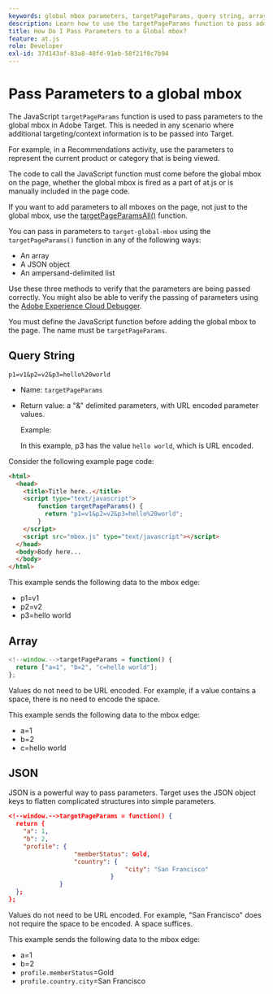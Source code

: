 ```yaml
---
keywords: global mbox parameters, targetPageParams, query string, array, json, dtm
description: Learn how to use the targetPageParams function to pass additional targeting or context information into the Adobe Target global mbox.
title: How Do I Pass Parameters to a Global mbox?
feature: at.js
role: Developer
exl-id: 37d143af-83a8-48fd-91eb-58f21f8c7b94
---
```

# Pass Parameters to a global mbox

The JavaScript `targetPageParams` function is used to pass parameters to the global mbox in Adobe Target. This is needed in any scenario where additional targeting/context information is to be passed into Target.

 For example, in a Recommendations activity, use the parameters to represent the current product or category that is being viewed.

The code to call the JavaScript function must come before the global mbox on the page, whether the global mbox is fired as a part of at.js or is manually included in the page code.

<InlineAlert variant="info" slots="text"/>

If you want to add parameters to all mboxes on the page, not just to the global mbox, use the [targetPageParamsAll()](/src/pages/implement/client-side/atjs/atjs-functions/targetpageparamsall.md) function.

You can pass in parameters to `target-global-mbox` using the `targetPageParams()` function in any of the following ways:

* An array
* A JSON object
* An ampersand-delimited list

Use these three methods to verify that the parameters are being passed correctly. You might also be able to verify the passing of parameters using the [Adobe Experience Cloud Debugger](https://experienceleague.adobe.com/docs/debugger/using/experience-cloud-debugger.html).

You must define the JavaScript function before adding the global mbox to the page. The name must be `targetPageParams`.

## Query String

```
p1=v1&p2=v2&p3=hello%20world
```

* Name: `targetPageParams` 
* Return value: a "&" delimited parameters, with URL encoded parameter values.

  Example:

  In this example, p3 has the value `hello world`, which is URL encoded.

Consider the following example page code:

```html
<html> 
  <head> 
    <title>Title here..</title> 
    <script type="text/javascript"> 
        function targetPageParams() { 
          return "p1=v1&p2=v2&p3=hello%20world";
        } 
    </script> 
    <script src="mbox.js" type="text/javascript"></script> 
  </head> 
  <body>Body here... 
  </body> 
</html>
```

This example sends the following data to the mbox edge:

* p1=v1 
* p2=v2 
* p3=hello world

## Array

```javascript
<!--window.-->targetPageParams = function() { 
  return ["a=1", "b=2", "c=hello world"]; 
}; 

```

Values do not need to be URL encoded. For example, if a value contains a space, there is no need to encode the space.

This example sends the following data to the mbox edge:

* a=1 
* b=2 
* c=hello world

## JSON

JSON is a powerful way to pass parameters. Target uses the JSON object keys to flatten complicated structures into simple parameters.

```json
<!--window.-->targetPageParams = function() { 
  return { 
    "a": 1, 
    "b": 2, 
    "profile": { 
                  "memberStatus": Gold, 
                  "country": { 
                                "city": "San Francisco" 
                            } 
              } 
  }; 
}; 

```

Values do not need to be URL encoded. For example, "San Francisco" does not require the space to be encoded. A space suffices.

This example sends the following data to the mbox edge:

* a=1 
* b=2 
* `profile.memberStatus`=Gold 
* `profile.country.city`=San Francisco
